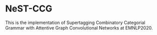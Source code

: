 # NeST-CCG
This is the implementation of Supertagging Combinatory Categorial Grammar with Attentive Graph Convolutional Networks at EMNLP2020.
